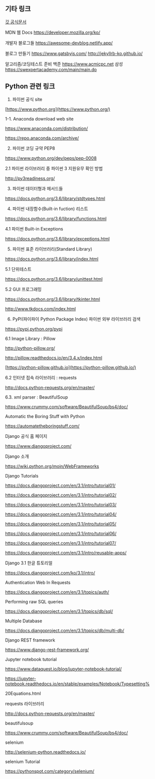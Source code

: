 ## 기타 링크

[깃 공식문서](https://git-scm.com/book/en/v2)

MDN 웹 Docs 
https://developer.mozilla.org/ko/

개발자 블로그들 
https://awesome-devblog.netlify.app/

블로그 만들기 
https://www.gatsbyjs.com/
http://jekyllrb-ko.github.io/

알고리즘/코딩테스트 준비 
백준 https://www.acmicpc.net
삼성 https://swexpertacademy.com/main/main.do





## Python 관련 링크

1. 파이썬 공식 site

[https://www.python.org](https://www.python.org/)



1-1. Anaconda download web site

https://www.anaconda.com/distribution/



https://repo.anaconda.com/archive/



2. 파이썬 코딩 규약 PEP8

https://www.python.org/dev/peps/pep-0008



2.1 파이썬 라이브러리 중 파이썬 3 지원유무 확인 방법

http://py3readiness.org/



3. 파이썬 데이터형과 메서드들

https://docs.python.org/3.6/library/stdtypes.html



4. 파이썬 내장함수(Built-in fuction) 리스트

https://docs.python.org/3.6/library/functions.html



4.1 파이썬 Built-in Exceptions

https://docs.python.org/3.6/library/exceptions.html



5. 파이썬 표준 라이브러리(Standard Library)

https://docs.python.org/3.6/library/index.html



5.1 단위테스트 

https://docs.python.org/3.6/library/unittest.html



5.2 GUI 프로그래밍

https://docs.python.org/3.6/library/tkinter.html

http://www.tkdocs.com/index.html



6. PyPI(파이파이 Python Package Index) 파이썬 외부 라이브러리 검색

https://pypi.python.org/pypi



6.1 Image Library : Pillow 

http://python-pillow.org/

http://pillow.readthedocs.io/en/3.4.x/index.html

[https://python-pillow.github.io](https://python-pillow.github.io/)



6.2 인터넷 접속 라이브러리 : requests 

http://docs.python-requests.org/en/master/



6.3. xml parser : BeautifulSoup

https://www.crummy.com/software/BeautifulSoup/bs4/doc/





Automatic the Boring Stuff with Python

https://automatetheboringstuff.com/



Django 공식 홈 페이지

https://www.djangoproject.com/



Django 소개

https://wiki.python.org/moin/WebFrameworks



Django Tutorials



https://docs.djangoproject.com/en/3.1/intro/tutorial01/

https://docs.djangoproject.com/en/3.1/intro/tutorial02/

https://docs.djangoproject.com/en/3.1/intro/tutorial03/

https://docs.djangoproject.com/en/3.1/intro/tutorial04/

https://docs.djangoproject.com/en/3.1/intro/tutorial05/

https://docs.djangoproject.com/en/3.1/intro/tutorial06/

https://docs.djangoproject.com/en/3.1/intro/tutorial07/

https://docs.djangoproject.com/en/3.1/intro/reusable-apps/



Django 3.1 한글 튜토리얼

https://docs.djangoproject.com/ko/3.1/intro/



Authentication Web In Requests

https://docs.djangoproject.com/en/3.1/topics/auth/



Performing raw SQL queries

https://docs.djangoproject.com/en/3.1/topics/db/sql/



Multiple Database

https://docs.djangoproject.com/en/3.1/topics/db/multi-db/





Django REST framework

https://www.django-rest-framework.org/



Jupyter notebook tutorial

https://www.dataquest.io/blog/jupyter-notebook-tutorial/

https://jupyter-notebook.readthedocs.io/en/stable/examples/Notebook/Typesetting%

20Equations.html



requests 라이브러리

http://docs.python-requests.org/en/master/



beautifulsoup

https://www.crummy.com/software/BeautifulSoup/bs4/doc/



selenium

http://selenium-python.readthedocs.io/

selenium Tutorial 

https://pythonspot.com/category/selenium/